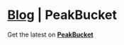 # [Blog](http://blog.peakbucket.com) | PeakBucket

Get the latest on **[PeakBucket](http://www.peakbucket.com)**
